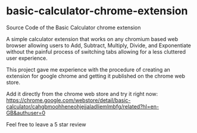 # basic-calculator-chrome-extension
Source Code of the Basic Calculator chrome extension

A simple calculator extension that works on any chromium based web browser allowing users to Add, Subtract, Multiply, Divide, and Exponentiate without the painful process of switching tabs allowing for a less cluttered user experience.

This project gave me experience with the procedure of creating an extension for google chrome and getting it published on the chrome web store.

Add it directly from the chrome web store and try it right now: https://chrome.google.com/webstore/detail/basic-calculator/cahgbmoohheneohjejjaladliemlmbfg/related?hl=en-GB&authuser=0

Feel free to leave a 5 star review
